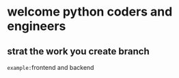 # welcome python coders and engineers 
## strat the work you create branch
`example:`frontend and backend
